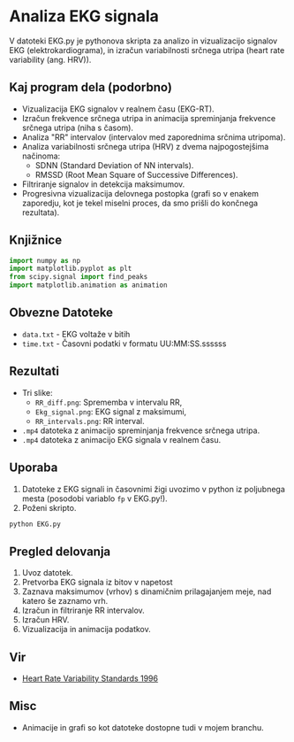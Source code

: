 # Analiza EKG signala
V datoteki EKG.py je pythonova skripta za analizo in vizualizacijo signalov EKG (elektrokardiograma), in izračun variabilnosti srčnega utripa (heart rate variability (ang. HRV)).

## Kaj program dela (podorbno)
- Vizualizacija EKG signalov v realnem času (EKG-RT).
- Izračun frekvence srčnega utripa in animacija spreminjanja frekvence srčnega utripa (niha s časom).
- Analiza "RR" intervalov (intervalov med zaporednima srčnima utripoma).
- Analiza variabilnosti srčnega utripa (HRV) z dvema najpogostejšima načinoma:
    - SDNN (Standard Deviation of NN intervals).
    - RMSSD (Root Mean Square of Successive Differences).
- Filtriranje signalov in detekcija maksimumov.
- Progresivna vizualizacija delovnega postopka (grafi so v enakem zaporedju, kot je tekel miselni proces, da smo prišli do končnega rezultata).

## Knjižnice
```python
import numpy as np
import matplotlib.pyplot as plt
from scipy.signal import find_peaks
import matplotlib.animation as animation
```

## Obvezne Datoteke
- `data.txt` - EKG voltaže v bitih
- `time.txt` - Časovni podatki v formatu UU:MM:SS.ssssss

## Rezultati
- Tri slike:
    - `RR_diff.png`: Sprememba v intervalu RR,
    - `Ekg_signal.png`: EKG signal z maksimumi,
    - `RR_intervals.png`: RR interval.
- `.mp4` datoteka z animacijo spreminjanja frekvence srčnega utripa.
- `.mp4` datoteka z animacijo EKG signala v realnem času.

## Uporaba
1. Datoteke z EKG signali in časovnimi žigi uvozimo v python iz poljubnega mesta (posodobi variablo `fp` v EKG.py!).
2. Poženi skripto.
```bash
python EKG.py
```

## Pregled delovanja
1. Uvoz datotek.
2. Pretvorba EKG signala iz bitov v napetost
3. Zaznava maksimumov (vrhov) s dinamičnim prilagajanjem meje, nad katero še zaznamo vrh.
4. Izračun in filtriranje RR intervalov.
5. Izračun HRV.
6. Vizualizacija in animacija podatkov.

## Vir
- [Heart Rate Variability Standards 1996](https://www.escardio.org/static-file/Escardio/Guidelines/Scientific-Statements/guidelines-Heart-Rate-Variability-FT-1996.pdf)

## Misc
- Animacije in grafi so kot datoteke dostopne tudi v mojem branchu.